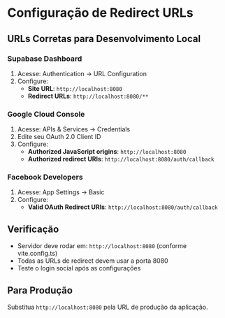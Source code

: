 # Configuração de Redirect URLs

## URLs Corretas para Desenvolvimento Local

### Supabase Dashboard
1. Acesse: Authentication → URL Configuration
2. Configure:
   - **Site URL**: `http://localhost:8080`
   - **Redirect URLs**: `http://localhost:8080/**`

### Google Cloud Console
1. Acesse: APIs & Services → Credentials
2. Edite seu OAuth 2.0 Client ID
3. Configure:
   - **Authorized JavaScript origins**: `http://localhost:8080`
   - **Authorized redirect URIs**: `http://localhost:8080/auth/callback`

### Facebook Developers
1. Acesse: App Settings → Basic
2. Configure:
   - **Valid OAuth Redirect URIs**: `http://localhost:8080/auth/callback`

## Verificação
- Servidor deve rodar em: `http://localhost:8080` (conforme vite.config.ts)
- Todas as URLs de redirect devem usar a porta 8080
- Teste o login social após as configurações

## Para Produção
Substitua `http://localhost:8080` pela URL de produção da aplicação.